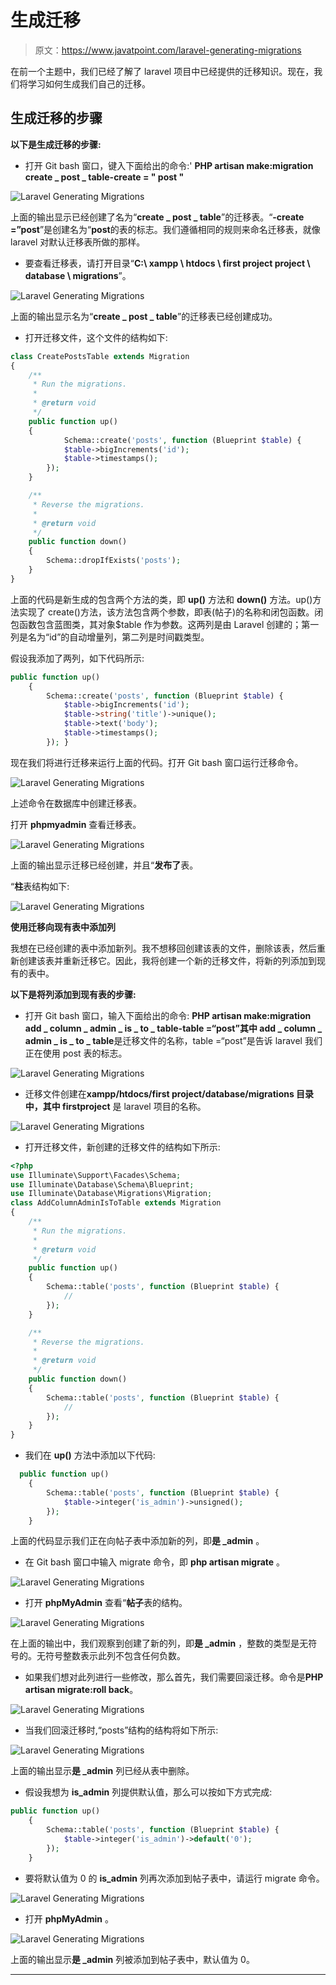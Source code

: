 # 生成迁移

> 原文：<https://www.javatpoint.com/laravel-generating-migrations>

在前一个主题中，我们已经了解了 laravel 项目中已经提供的迁移知识。现在，我们将学习如何生成我们自己的迁移。

## 生成迁移的步骤

**以下是生成迁移的步骤:**

*   打开 Git bash 窗口，键入下面给出的命令:'
    **PHP artisan make:migration create _ post _ table-create = " post "**

![Laravel Generating Migrations](img/4a2863dbe988f6411e8d3847fcd59b5e.png)

上面的输出显示已经创建了名为“**create _ post _ table**”的迁移表。“**-create =”post**”是创建名为“**post**的表的标志。我们遵循相同的规则来命名迁移表，就像 laravel 对默认迁移表所做的那样。

*   要查看迁移表，请打开目录“**C:\ xampp \ htdocs \ first project project \ database \ migrations**”。

![Laravel Generating Migrations](img/787efafc3369b041f56b64e49240777f.png)

上面的输出显示名为“**create _ post _ table**”的迁移表已经创建成功。

*   打开迁移文件，这个文件的结构如下:

```php
class CreatePostsTable extends Migration
{
    /**
     * Run the migrations.
     *
     * @return void
     */
    public function up()
    {
            Schema::create('posts', function (Blueprint $table) {
            $table->bigIncrements('id');
            $table->timestamps();
        });
    }

    /**
     * Reverse the migrations.
     *
     * @return void
     */
    public function down()
    {
        Schema::dropIfExists('posts');
    }
}

```

上面的代码是新生成的包含两个方法的类，即 **up()** 方法和 **down()** 方法。up()方法实现了 create()方法，该方法包含两个参数，即表(帖子)的名称和闭包函数。闭包函数包含蓝图类，其对象$table 作为参数。这两列是由 Laravel 创建的；第一列是名为“id”的自动增量列，第二列是时间戳类型。

假设我添加了两列，如下代码所示:

```php
public function up()
    {
        Schema::create('posts', function (Blueprint $table) {
            $table->bigIncrements('id');
            $table->string('title')->unique();
            $table->text('body');
            $table->timestamps();
        }); }	

```

现在我们将进行迁移来运行上面的代码。打开 Git bash 窗口运行迁移命令。

![Laravel Generating Migrations](img/c8d216e67811e390518eacc608606a22.png)

上述命令在数据库中创建迁移表。

打开 **phpmyadmin** 查看迁移表。

![Laravel Generating Migrations](img/20f70dbcb2db69e5b062a9c5c0b11dfe.png)

上面的输出显示迁移已经创建，并且“**发布了**表。

“**柱**表结构如下:

![Laravel Generating Migrations](img/fe077db6716dfcf6121f77880f9e5edd.png)

**使用迁移向现有表中添加列**

我想在已经创建的表中添加新列。我不想移回创建该表的文件，删除该表，然后重新创建该表并重新迁移它。因此，我将创建一个新的迁移文件，将新的列添加到现有的表中。

**以下是将列添加到现有表的步骤:**

*   打开 Git bash 窗口，输入下面给出的命令:
    **PHP artisan make:migration add _ column _ admin _ is _ to _ table-table =“post”其中 add _ column _ admin _ is _ to _ table**是迁移文件的名称，table =“post”是告诉 laravel 我们正在使用 post 表的标志。

![Laravel Generating Migrations](img/ca4de89614026202829ffff4410fb506.png)

*   迁移文件创建在**xampp/htdocs/first project/database/migrations 目录中，其中 firstproject** 是 laravel 项目的名称。

![Laravel Generating Migrations](img/986577f187f8d71fe4741bf3939eee87.png)

*   打开迁移文件，新创建的迁移文件的结构如下所示:

```php
<?php
use Illuminate\Support\Facades\Schema;
use Illuminate\Database\Schema\Blueprint;
use Illuminate\Database\Migrations\Migration;
class AddColumnAdminIsToTable extends Migration
{
    /**
     * Run the migrations.
     *
     * @return void
     */
    public function up()
    {
        Schema::table('posts', function (Blueprint $table) {
            //
        });
    }

    /**
     * Reverse the migrations.
     *
     * @return void
     */
    public function down()
    {
        Schema::table('posts', function (Blueprint $table) {
            //
        });
    }
}

```

*   我们在 **up()** 方法中添加以下代码:

```php
  public function up()
    {
        Schema::table('posts', function (Blueprint $table) {
            $table->integer('is_admin')->unsigned();
        });
    }

```

上面的代码显示我们正在向帖子表中添加新的列，即**是 _admin** 。

*   在 Git bash 窗口中输入 migrate 命令，即 **php artisan migrate** 。

![Laravel Generating Migrations](img/3ebd54238812ba2acc3d5ab70e9ba482.png)

*   打开 **phpMyAdmin** 查看“**帖子**表的结构。

![Laravel Generating Migrations](img/d467573af56c30ba5dcabddc5fc471e8.png)

在上面的输出中，我们观察到创建了新的列，即**是 _admin** ，整数的类型是无符号的。无符号整数表示此列不包含任何负数。

*   如果我们想对此列进行一些修改，那么首先，我们需要回滚迁移。命令是**PHP artisan migrate:roll back**。

![Laravel Generating Migrations](img/bd190f50084576648749784708a1d1f8.png)

*   当我们回滚迁移时,“posts”结构的结构将如下所示:

![Laravel Generating Migrations](img/f4688387a1eeb6841663f52e89c68e3a.png)

上面的输出显示**是 _admin** 列已经从表中删除。

*   假设我想为 **is_admin** 列提供默认值，那么可以按如下方式完成:

```php
public function up()
    {
        Schema::table('posts', function (Blueprint $table) {
            $table->integer('is_admin')->default('0');
        });
    }

```

*   要将默认值为 0 的 **is_admin** 列再次添加到帖子表中，请运行 migrate 命令。

![Laravel Generating Migrations](img/5c3ff62499eb44892f44f1bcdaadb8a8.png)

*   打开 **phpMyAdmin** 。

![Laravel Generating Migrations](img/441b47ba034270727a1cc41a8ad19b19.png)

上面的输出显示**是 _admin** 列被添加到帖子表中，默认值为 0。

* * *